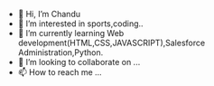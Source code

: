 - 👋 Hi, I’m Chandu
- 👀 I’m interested in sports,coding..
- 🌱 I’m currently learning Web development(HTML,CSS,JAVASCRIPT),Salesforce Administration,Python.
- 💞️ I’m looking to collaborate on ...
- 📫 How to reach me ...

<!---
m-chandu/m-chandu is a ✨ special ✨ repository because its `README.md` (this file) appears on your GitHub profile.
You can click the Preview link to take a look at your changes.
--->
